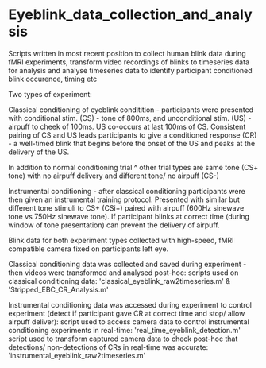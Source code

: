 # Eyeblink_data_collection_and_analysis
Scripts written in most recent position to collect human blink data during fMRI experiments, transform video recordings of blinks to timeseries data for analysis and analyse timeseries data to identify participant conditioned blink occurence, timing etc 

Two types of experiment:

Classical conditioning of eyeblink conditition - participants were presented with conditional stim. (CS) - tone of 800ms, and unconditional stim. (US) - airpuff to cheek of 100ms. US co-occurs at last 100ms of CS. Consistent pairing of CS and US leads participants to give a conditioned response (CR) - a well-timed blink that begins before the onset of the US and peaks at the delivery of the US. 

In addition to normal conditioning trial ^ other trial types are same tone (CS+ tone) with no airpuff delivery and different tone/ no airpuff (CS-) 

Instrumental conditioning - after classical conditioning participants were then given an instrumental training protocol. Presented with similar but different tone stimuli to CS+ (CSi+) paired with airpuff (600Hz sinewave tone vs 750Hz sinewave tone). If participant blinks at correct time (during window of tone presentation) can prevent the delivery of airpuff.

Blink data for both experiment types collected with high-speed, fMRI compatible camera fixed on participants left eye.

Classical conditioning data was collected and saved during experiment - then videos were transformed and analysed post-hoc:
  scripts used on classical conditioning data: 'classical_eyeblink_raw2timeseries.m' & 'Stripped_EBC_CR_Analysis.m'

Instrumental conditioning data was accessed during experiment to control experiment (detect if participant gave CR at correct time and stop/ allow airpuff deliver):
  script used to access camera data to control instrumental conditioning experiments in real-time: 'real_time_eyeblink_detection.m'
  script used to transform captured camera data to check post-hoc that detections/ non-detections of CRs in real-time was accurate: 'instrumental_eyeblink_raw2timeseries.m'
